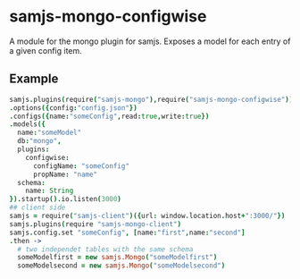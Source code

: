 # samjs-mongo-configwise

A module for the mongo plugin for samjs.
Exposes a model for each entry of a given config item.

## Example
```coffee
samjs.plugins(require("samjs-mongo"),require("samjs-mongo-configwise"))
.options({config:"config.json"})
.configs({name:"someConfig",read:true,write:true})
.models({
  name:"someModel"
  db:"mongo",
  plugins:
    configwise:
      configName: "someConfig"
      propName: "name"
  schema:
    name: String
}).startup().io.listen(3000)
## client side
samjs = require("samjs-client")({url: window.location.host+":3000/"})
samjs.plugins(require "samjs-mongo-client")
samjs.config.set "someConfig", [name:"first",name:"second"]
.then ->
  # two independet tables with the same schema
  someModelfirst = new samjs.Mongo("someModelfirst")
  someModelsecond = new samjs.Mongo("someModelsecond")
```
